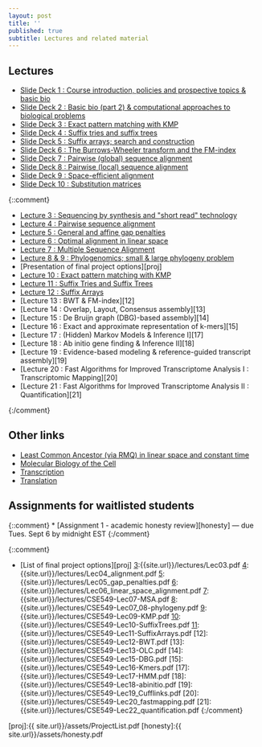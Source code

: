 ```yaml
---
layout: post
title: ''
published: true
subtitle: Lectures and related material
---
```

## Lectures

 * [Slide Deck 1 : Course introduction, policies and prospective topics & basic bio][1]
 * [Slide Deck 2 : Basic bio (part 2) & computational approaches to biological problems][2]
 * [Slide Deck 3 : Exact pattern matching with KMP][3]
 * [Slide Deck 4 : Suffix tries and suffix trees][4]
 * [Slide Deck 5 : Suffix arrays; search and construction][5]
 * [Slide Deck 6 : The Burrows-Wheeler transform and the FM-index][6]
 * [Slide Deck 7 : Pairwise (global) sequence alignment][7]
 * [Slide Deck 8 : Pairwise (local) sequence alignment][8]
 * [Slide Deck 9 : Space-efficient alignment][9]
 * [Slide Deck 10 : Substitution matrices][10]

{::comment}
 
 * [Lecture 3 : Sequencing by synthesis and "short read" technology][3]
 * [Lecture 4 : Pairwise sequence alignment][4]
 * [Lecture 5 : General and affine gap penalties][5]
 * [Lecture 6 : Optimal alignment in linear space][6]
 * [Lecture 7 : Multiple Sequence Alignment][7]
 * [Lecture 8 & 9 : Phylogenomics; small & large phylogeny problem][8]
 * [Presentation of final project options][proj]
 * [Lecture 10 : Exact pattern matching with KMP][9]
 * [Lecture 11 : Suffix Tries and Suffix Trees][10]
 * [Lecture 12 : Suffix Arrays][11]
 * [Lecture 13 : BWT & FM-index][12]
 * [Lecture 14 : Overlap, Layout, Consensus assembly][13]
 * [Lecture 15 : De Bruijn graph (DBG)-based assembly][14]
 * [Lecture 16 : Exact and approximate representation of k-mers][15]
 * [Lecture 17 : (Hidden) Markov Models & Inference I][17]
 * [Lecture 18 : Ab initio gene finding & Inference II][18]
 * [Lecture 19 : Evidence-based modeling & reference-guided transcript assembly][19]
 * [Lecture 20 : Fast Algorithms for Improved Transcriptome Analysis I : Transcriptomic Mapping][20]
 * [Lecture 21 : Fast Algorithms for Improved Transcriptome Analysis II : Quantification][21]
 
 {:/comment}

## Other links
 * [Least Common Ancestor (via RMQ) in linear space and constant time](https://courses.csail.mit.edu/6.851/spring12/lectures/L15.html)
 * [Molecular Biology of the Cell](http://osp.mans.edu.eg/tmahdy/surgeons/ebooks/Books/Alberts%20-%20Molecular%20Biology%20of%20the%20Cell.pdf)
 * [Transcription](https://www.dnalc.org/resources/3d/12-transcription-basic.html)
 * [Translation](https://www.dnalc.org/resources/3d/15-translation-basic.html)

## Assignments for waitlisted students
{::comment} * [Assignment 1 - academic honesty review][honesty] — due Tues. Sept 6 by midnight EST {:/comment}

[1]:{{site.url}}/lectures/Lec01.pdf
[2]:{{site.url}}/lectures/Lec02.pdf
[3]:{{site.url}}/lectures/Lec03.pdf
[4]:{{site.url}}/lectures/Lec04.pdf
[5]:{{site.url}}/lectures/Lec05.pdf
[6]:{{site.url}}/lectures/Lec06.pdf
[7]:{{site.url}}/lectures/Lec07.pdf
[8]:{{site.url}}/lectures/Lec08.pdf
[9]:{{site.url}}/lectures/Lec09.pdf
[10]:{{site.url}}/lectures/Lec10.pdf
[11]:{{site.url}}/lectures/Lec11.pdf

{::comment}
 * [List of final project options][proj]
[3]:{{site.url}}/lectures/Lec03.pdf
[4]:{{site.url}}/lectures/Lec04_alignment.pdf
[5]:{{site.url}}/lectures/Lec05_gap_penalties.pdf
[6]:{{site.url}}/lectures/Lec06_linear_space_alignment.pdf
[7]:{{site.url}}/lectures/CSE549-Lec07-MSA.pdf
[8]:{{site.url}}/lectures/CSE549-Lec07_08-phylogeny.pdf
[9]:{{site.url}}/lectures/CSE549-Lec09-KMP.pdf
[10]:{{site.url}}/lectures/CSE549-Lec10-SuffixTrees.pdf
[11]:{{site.url}}/lectures/CSE549-Lec11-SuffixArrays.pdf
[12]:{{site.url}}/lectures/CSE549-Lec12-BWT.pdf
[13]:{{site.url}}/lectures/CSE549-Lec13-OLC.pdf
[14]:{{site.url}}/lectures/CSE549-Lec15-DBG.pdf
[15]:{{site.url}}/lectures/CSE549-Lec16-Kmers.pdf
[17]:{{site.url}}/lectures/CSE549-Lec17-HMM.pdf
[18]:{{site.url}}/lectures/CSE549-Lec18-abinitio.pdf
[19]:{{site.url}}/lectures/CSE549-Lec19_Cufflinks.pdf
[20]:{{site.url}}/lectures/CSE549-Lec20_fastmapping.pdf
[21]:{{site.url}}/lectures/CSE549-Lec22_quantification.pdf
{:/comment}

[proj]:{{ site.url}}/assets/ProjectList.pdf
[honesty]:{{ site.url}}/assets/honesty.pdf
